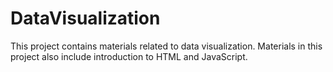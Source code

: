 # DataVisualization
This project contains materials related to data visualization. 
Materials in this project also include introduction to HTML and JavaScript.
